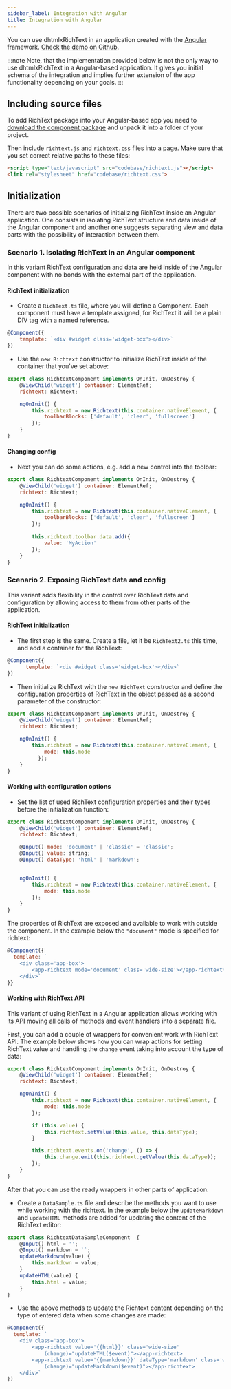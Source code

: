 ```yaml
---
sidebar_label: Integration with Angular
title: Integration with Angular
---
```


You can use dhtmlxRichText in an application created with the [Angular](https://angular.io/) framework. [Check the demo on Github](https://github.com/DHTMLX/angular-widgets).

:::note 
Note, that the implementation provided below is not the only way to use dhtmlxRichText in a Angular-based application. It gives you initial schema of the integration and implies further 
extension of the app functionality depending on your goals.
:::

## Including source files

To add RichText package into your Angular-based app you need to [download the component package](https://dhtmlx.com/docs/products/dhtmlxRichText/download.shtml) and unpack it into a folder of your project.

Then include `richtext.js` and `richtext.css` files into a page. 
Make sure that you set correct relative paths to these files:

~~~html title="index.html"
<script type="text/javascript" src="codebase/richtext.js"></script>  
<link rel="stylesheet" href="codebase/richtext.css">
~~~


## Initialization

There are two possible scenarios of initializing RichText inside an Angular application. One consists in isolating RichText structure and data inside of the Angular component and another one suggests 
separating view and data parts with the possibility of interaction between them.

### Scenario 1. Isolating RichText in an Angular component

In this variant RichText configuration and data are held inside of the Angular component with no bonds with the external part of the application. 

#### RichText initialization

- Create a `RichText.ts` file, where you will define a Component. Each component must have a template assigned, for RichText it will be a plain DIV tag with a named reference.

~~~js title="RichText.ts"
@Component({
    template: `<div #widget class='widget-box'></div>`
})
~~~

- Use the `new Richtext` constructor to initialize RichText inside of the container that you've set above: 

~~~js title="RichText.ts"
export class RichtextComponent implements OnInit, OnDestroy {
    @ViewChild('widget') container: ElementRef;
    richtext: Richtext;

    ngOnInit() {
        this.richtext = new Richtext(this.container.nativeElement, {
            toolbarBlocks: ['default', 'clear', 'fullscreen']
        });
    }
}
~~~

#### Changing config

- Next you can do some actions, e.g. add a new control into the toolbar:

~~~js title="RichText.ts"
export class RichtextComponent implements OnInit, OnDestroy {
    @ViewChild('widget') container: ElementRef;
    richtext: Richtext;

    ngOnInit() {
        this.richtext = new Richtext(this.container.nativeElement, {
            toolbarBlocks: ['default', 'clear', 'fullscreen']
        });
    
        this.richtext.toolbar.data.add({
            value: 'MyAction'
        });
    }
}
~~~


### Scenario 2. Exposing RichText data and config 

This variant adds flexibility in the control over RichText data and configuration by allowing access to them from other parts of the application.

#### RichText initialization

- The first step is the same. Create a file, let it be `RichText2.ts` this time, and add a container for the RichText:

~~~js title="RichText2.ts"
@Component({
 	  template: `<div #widget class='widget-box'></div>`
})
~~~

- Then initialize RichText with the `new RichText` constructor and define the configuration properties of RichText in the object passed as a second parameter of the constructor:

~~~js title="RichText2.ts"
export class RichtextComponent implements OnInit, OnDestroy {
    @ViewChild('widget') container: ElementRef;
    richtext: Richtext;

  	ngOnInit() {
      	this.richtext = new Richtext(this.container.nativeElement, {
      	    mode: this.mode
    	  });
    }   
}
~~~

#### Working with configuration options

- Set the list of used RichText configuration properties and their types before the initialization function:

~~~js title="RichText2.ts"
export class RichtextComponent implements OnInit, OnDestroy {
    @ViewChild('widget') container: ElementRef;
    richtext: Richtext;

    @Input() mode: 'document' | 'classic' = 'classic';
    @Input() value: string;
    @Input() dataType: 'html' | 'markdown';


    ngOnInit() {
        this.richtext = new Richtext(this.container.nativeElement, {
            mode: this.mode
        });
    }
}
~~~

The properties of RichText are exposed and available to work with outside the component. In the example below the `"document"` mode is specified for richtext:

~~~js title="BasicSample.ts"
@Component({
  template: `
    <div class='app-box'>
        <app-richtext mode='document' class='wide-size'></app-richtext>
    </div>`
}}
~~~

#### Working with RichText API

This variant of using RichText in a Angular application allows working with its API moving all calls of methods and event handlers into a separate file. 

First, you can add a couple of wrappers for convenient work with RichText API. The example below shows how you can wrap actions for setting RichText value and handling the `change` event taking into account the type of data: 

~~~js title="RichText2.ts"
export class RichtextComponent implements OnInit, OnDestroy {
    @ViewChild('widget') container: ElementRef;
    richtext: Richtext;

    ngOnInit() {
        this.richtext = new Richtext(this.container.nativeElement, {
            mode: this.mode
        });

        if (this.value) {
            this.richtext.setValue(this.value, this.dataType);
        }

        this.richtext.events.on('change', () => {
            this.change.emit(this.richtext.getValue(this.dataType));
        });
    }
}
~~~

After that you can use the ready wrappers in other parts of application. 

- Create a `DataSample.ts` file and describe the methods you want to use while working with the richtext. In the example below the `updateMarkdown` and `updateHTML` methods are added for updating the content of the RichText editor:

~~~js title="DataSample.ts"
export class RichtextDataSampleComponent  {
    @Input() html = '';
    @Input() markdown = ``;
    updateMarkdown(value) {
        this.markdown = value;
    }
    updateHTML(value) {
        this.html = value;
    }
}
~~~

- Use the above methods to update the Richtext content depending on the type of entered data when some changes are made:

~~~js title="DataSample.ts"
@Component({
  template: `
    <div class='app-box'>
        <app-richtext value='{{html}}' class='wide-size' 
            (change)="updateHTML($event)"></app-richtext>
        <app-richtext value='{{markdown}}' dataType='markdown' class='wide-size' 
            (change)="updateMarkdown($event)"></app-richtext>
    </div>`
})
~~~

